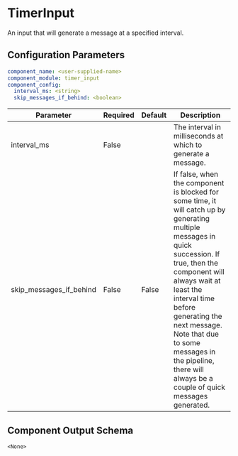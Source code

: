 # TimerInput

An input that will generate a message at a specified interval.

## Configuration Parameters

```yaml
component_name: <user-supplied-name>
component_module: timer_input
component_config:
  interval_ms: <string>
  skip_messages_if_behind: <boolean>
```

| Parameter | Required | Default | Description |
| --- | --- | --- | --- |
| interval_ms | False |  | The interval in milliseconds at which to generate a message. |
| skip_messages_if_behind | False | False | If false, when the component is blocked for some time, it will catch up by generating multiple messages in quick succession. If true, then the component will always wait at least the interval time before generating the next message. Note that due to some messages in the pipeline, there will always be a couple of quick messages generated. |



## Component Output Schema

```
<None>
```
